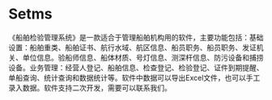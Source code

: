 # Setms
 《船舶检验管理系统》是一款适合于管理船舶机构用的软件，主要功能包括：基础设置：船舶重类、船舶证书、航行水域、航区信息、船员职务、船员职务、发证机关、单位信息。验船师信息、船体材质、号灯信息、测深杆信息、防污设备和捕捞设备。业务管理：经营人登记、船舶信息、检查登记、检验登记、证件到期提醒、单船查询、统计查询和数据统计等。软件中数据可以导出Excel文件，也可以手工录入数据。软件支持二次开发，需要可以联系我们。
